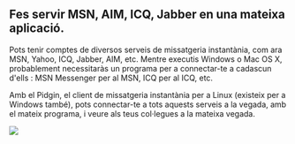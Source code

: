 <?php require("../../entete.php"); ?> <?php require("../../base.php"); ?>

<div id="corps">

<h2>Fes servir MSN, AIM, ICQ, Jabber en una mateixa aplicació.</h2>

Pots tenir comptes de diversos serveis de missatgeria instantània, 
com ara MSN, Yahoo, ICQ, Jabber, AIM, etc. Mentre executis Windows o Mac 
OS X, probablement necessitaràs un programa per a connectar-te a 
cadascun d'ells : MSN Messenger per al MSN, ICQ per al ICQ, etc.

Amb el Pidgin, el client de missatgeria instantània per a Linux 
(existeix per a Windows també), pots connectar-te a tots aquests serveis 
a la vegada, amb el mateix programa, i veure als teus col·legues a la 
mateixa vegada.

<img src="Images/gaim_im_services.png" />

</div>  

